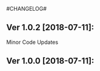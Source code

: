 #CHANGELOG#

Ver 1.0.2 [2018-07-11]:
-------------------------------
Minor Code Updates


Ver 1.0.0 [2018-07-11]:
-------------------------------





